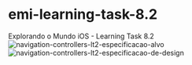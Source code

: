 # emi-learning-task-8.2
Explorando o Mundo iOS - Learning Task 8.2
![navigation-controllers-lt2-especificacao-alvo](https://github.com/JeovaneSousa/emi-navigation-authorsapp/assets/66012358/e60b23e3-3e1a-4162-9f1f-06b96355d5c1)
![navigation-controllers-lt2-especificacao-de-design](https://github.com/JeovaneSousa/emi-navigation-authorsapp/assets/66012358/c8d6966b-b1d8-4762-93cb-c20ec1ea9902)
